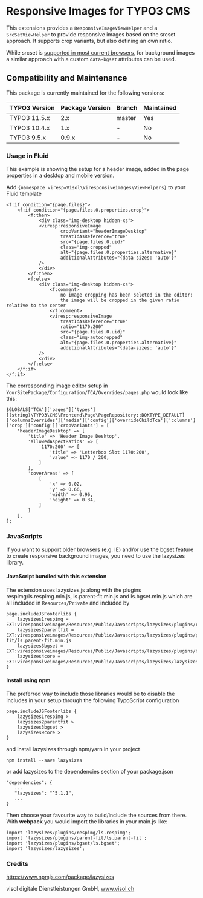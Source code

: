 Responsive Images for TYPO3 CMS
===============================

This extensions provides a `ResponsiveImageViewHelper` and a `SrcSetViewHelper` to provide responsive images based on
the srcset approach. It supports crop variants, but also defining an own ratio.

While srcset is [supported in most current browsers](https://caniuse.com/srcset), for background images a similar approach
with a custom `data-bgset` attributes can be used.

## Compatibility and Maintenance

This package is currently maintained for the following versions:

| TYPO3 Version         | Package Version | Branch  | Maintained    |
|-----------------------|-----------------|---------|---------------|
| TYPO3 11.5.x          | 2.x             | master  | Yes           |
| TYPO3 10.4.x          | 1.x             | -       | No            |
| TYPO3 9.5.x           | 0.9.x           | -       | No            |

### Usage in Fluid

This example is showing the setup for a header image, added in the page properties in a desktop and mobile version.

Add ```{namespace viresp=Visol\Viresponsiveimages\ViewHelpers}```
to your Fluid template

```
<f:if condition="{page.files}">
    <f:if condition="{page.files.0.properties.crop}">
        <f:then>
            <div class="img-desktop hidden-xs">
            <viresp:responsiveImage
                    cropVariant="headerImageDesktop"
                    treatIdAsReference="true"
                    src="{page.files.0.uid}"
                    class="img-cropped"
                    alt="{page.files.0.properties.alternative}"
                    additionalAttributes="{data-sizes: 'auto'}"
            />
            </div>
        </f:then>
        <f:else>
            <div class="img-desktop hidden-xs">
                <f:comment>
                    no image cropping has been seleted in the editor:
                    the image will be cropped in the given ratio relative to the center
                </f:comment>
                <viresp:responsiveImage
                    treatIdAsReference="true"
                    ratio="1170:200"
                    src="{page.files.0.uid}"
                    class="img-autocropped"
                    alt="{page.files.0.properties.alternative}"
                    additionalAttributes="{data-sizes: 'auto'}"
            />
            </div>
        </f:else>
    </f:if>
</f:if>
```

The corresponding image editor setup in ```YourSitePackage/Configuration/TCA/Overrides/pages.php``` would look like this:

```
$GLOBALS['TCA']['pages']['types'][(string)\TYPO3\CMS\Frontend\Page\PageRepository::DOKTYPE_DEFAULT]['columnsOverrides']['media']['config']['overrideChildTca']['columns']['crop']['config']['cropVariants'] = [
    'headerImageDesktop' => [
        'title' => 'Header Image Desktop',
        'allowedAspectRatios' => [
            '1170:200' => [
                'title' => 'Letterbox Slot 1170:200',
                'value' => 1170 / 200,
            ]
        ],
        'coverAreas' => [
            [
                'x' => 0.02,
                'y' => 0.66,
                'width' => 0.96,
                'height' => 0.34,
            ]
        ]
    ],
];
``` 

### JavaScripts

If you want to support older browsers (e.g. IE) and/or use the bgset feature to create responsive background images,
you need to use the lazysizes library.

#### JavaScript bundled with this extension

The extension uses lazysizes.js along with the plugins respimg/ls.respimg.min.js, ls.parent-fit.min.js
and ls.bgset.min.js which are all included in `Resources/Private` and included by

```
page.includeJSFooterlibs {
	lazysizes1respimg = EXT:viresponsiveimages/Resources/Public/Javascripts/lazysizes/plugins/respimg/ls.respimg.min.js
	lazysizes2parentfit = EXT:viresponsiveimages/Resources/Public/Javascripts/lazysizes/plugins/parent-fit/ls.parent-fit.min.js
	lazysizes3bgset = EXT:viresponsiveimages/Resources/Public/Javascripts/lazysizes/plugins/bgset/ls.bgset.min.js
	lazysizes4core = EXT:viresponsiveimages/Resources/Public/Javascripts/lazysizes/lazysizes.min.js
}
```

#### Install using npm

The preferred way to include those libraries would be to disable the includes in your setup through the following
TypoScript configuration

```
page.includeJSFooterlibs {
	lazysizes1respimg >
	lazysizes2parentfit >
	lazysizes3bgset >
	lazysizes9core >
}
```

and install lazysizes through npm/yarn in your project

```
npm install --save lazysizes
```

or add lazysizes to the dependencies section of your package.json

```
"dependencies": {
   ...
   "lazysizes": "^5.1.1",
   ...
}
```

Then choose your favourite way to build/include the sources from there.
With **webpack** you would import the libraries in your main.js like:

```
import 'lazysizes/plugins/respimg/ls.respimg';
import 'lazysizes/plugins/parent-fit/ls.parent-fit';
import 'lazysizes/plugins/bgset/ls.bgset';
import 'lazysizes/lazysizes';
```

### Credits

https://www.npmjs.com/package/lazysizes

visol digitale Dienstleistungen GmbH, www.visol.ch
